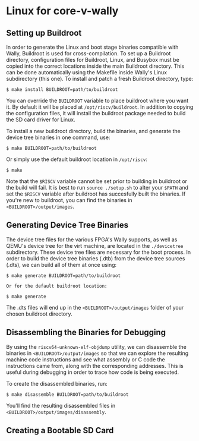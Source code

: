 # Linux for core-v-wally

## Setting up Buildroot

In order to generate the Linux and boot stage binaries compatible with Wally, Buildroot is used for cross-compilation. To set up a Buildroot directory, configuration files for Buildroot, Linux, and Busybox must be copied into the correct locations inside the main Buildroot directory. This can be done automatically using the Makefile inside Wally's Linux subdirectory (this one). To install and patch a fresh Buildroot directory, type:

    $ make install BUILDROOT=path/to/buildroot

You can override the `BUILDROOT` variable to place buildroot where you want it. By default it will be placed at `/opt/riscv/buildroot`. In addition to copying the configuration files, it will install the buildroot package needed to build the SD card driver for Linux.

To install a new buildroot directory, build the binaries, and generate the device tree binaries in one command, use:
    
    $ make BUILDROOT=path/to/buildroot
    
Or simply use the default buildroot location in `/opt/riscv`:
    
    $ make
    
Note that the `$RISCV` variable cannot be set prior to building in buildroot or the build will fail. It is best to run `source ./setup.sh` to alter your `$PATH` and set the `$RISCV` variable after buildroot has succesfully built the binaries. If you're new to buildroot, you can find the binaries in `<BUILDROOT>/output/images`.

## Generating Device Tree Binaries

The device tree files for the various FPGA's Wally supports, as well as QEMU's device tree for the virt machine, are located in the `./devicetree` subdirectory. These device tree files are necessary for the boot process. In order to build the device tree binaries (.dtb) from the device tree sources (.dts), we can build all of them at once using:

    $ make generate BUILDROOT=path/to/buildroot
    
    Or for the default buildroot location:
    
    $ make generate 
    
The .dts files will end up in the `<BUILDROOT>/output/images` folder of your chosen buildroot directory.

## Disassembling the Binaries for Debugging

By using the `riscv64-unknown-elf-objdump` utility, we can disassemble the binaries in `<BUILDROOT>/output/images` so that we can explore the resulting machine code instructions and see what assembly or C code the instructions came from, along with the corresponding addresses. This is useful during debugging in order to trace how code is being executed.

To create the disassembled binaries, run:

    $ make disassemble BUILDROOT=path/to/buildroot
    
You'll find the resulting disassembled files in `<BUILDROOT>/output/images/disassembly`.

## Creating a Bootable SD Card


